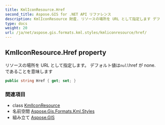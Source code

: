 ```yaml
---
title: KmlIconResource.Href
second_title: Aspose.GIS for .NET API リファレンス
description: KmlIconResource 財産. リソースの場所を URL として指定します デフォルト値はnullhref が none. であることを意味します
type: docs
weight: 20
url: /ja/net/aspose.gis.formats.kml.styles/kmliconresource/href/
---
```

## KmlIconResource.Href property

リソースの場所を URL として指定します。 デフォルト値は`null`href が none. であることを意味します

```csharp
public string Href { get; set; }
```

### 関連項目

* class [KmlIconResource](../)
* 名前空間 [Aspose.Gis.Formats.Kml.Styles](../../kmliconresource/)
* 組み立て [Aspose.GIS](../../../)


